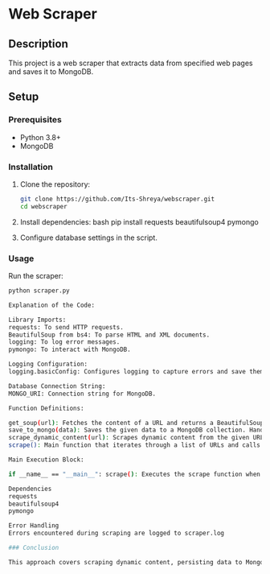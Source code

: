 # Web Scraper

## Description

This project is a web scraper that extracts data from specified web pages and saves it to MongoDB.

## Setup

### Prerequisites

- Python 3.8+
- MongoDB

### Installation

1. Clone the repository:
    ```bash
    git clone https://github.com/Its-Shreya/webscraper.git
    cd webscraper
    ```

2. Install dependencies:
    bash
    pip install requests beautifulsoup4 pymongo


3. Configure database settings in the script.

### Usage

Run the scraper:
```bash
python scraper.py

Explanation of the Code:

Library Imports:
requests: To send HTTP requests.
BeautifulSoup from bs4: To parse HTML and XML documents.
logging: To log error messages.
pymongo: To interact with MongoDB.

Logging Configuration:
logging.basicConfig: Configures logging to capture errors and save them to a file named scraper.log.

Database Connection String:
MONGO_URI: Connection string for MongoDB.

Function Definitions:

get_soup(url): Fetches the content of a URL and returns a BeautifulSoup object for parsing. Handles network errors and logs them.
save_to_mongo(data): Saves the given data to a MongoDB collection. Handles database connection errors and logs them.
scrape_dynamic_content(url): Scrapes dynamic content from the given URL, extracts the required data, and saves it to MongoDB.
scrape(): Main function that iterates through a list of URLs and calls scrape_dynamic_content for each.

Main Execution Block:

if __name__ == "__main__": scrape(): Executes the scrape function when the script is run directly.

Dependencies
requests
beautifulsoup4
pymongo

Error Handling
Errors encountered during scraping are logged to scraper.log

### Conclusion

This approach covers scraping dynamic content, persisting data to MongoDB and handling errors robustly.
